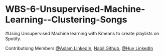 # WBS-6-Unsupervised-Machine-Learning--Clustering-Songs

#Using Unsupervised Machine learning with Kmeans to create playlists on Spotify.

Contributiong Members
[@Aslam LinkedIn](linkedin.com/in/aslam-ali-683ba3b2), [Nabil Github](https://github.com/NabilHmz), [@Huy LinkedIn](linkedin.com/in/huy-duc-hoa-b03054144)

